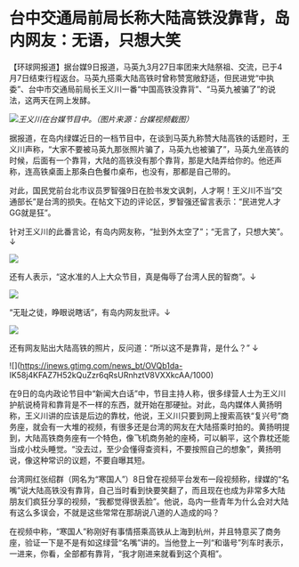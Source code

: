 # 台中交通局前局长称大陆高铁没靠背，岛内网友：无语，只想大笑

【环球网报道】据台媒9日报道，马英九3月27日率团来大陆祭祖、交流，已于4月7日结束行程返台。马英九搭乘大陆高铁时曾称赞宽敞舒适，但民进党“中执委”、台中市交通局前局长王义川一番“中国高铁没靠背”、“马英九被骗了”的说法，这两天在网上发酵。

![](https://inews.gtimg.com/om_bt/OPj4-LYYkUjCWd31zrKUBui24tUbX6Q64_9sUXEJgkDl4AA/1000)_王义川在台媒节目中。（图片来源：台媒视频截图）_

据报道，在岛内绿媒近日的一档节目中，在谈到马英九称赞大陆高铁的话题时，王义川声称，“大家不要被马英九那张照片骗了，马英九也被骗了”，马英九坐高铁的时候，后面有一个靠背，大陆的高铁没有那个靠背，那是大陆弄给你的。他还声称，连高铁桌面上那条白色餐巾桌布，也没有，那都是自己带的。

对此，国民党前台北市议员罗智强9日在脸书发文讽刺，人才啊！王义川不当“交通部长”是台湾的损失。在帖文下边的评论区，罗智强还留言表示：“民进党人才GG就是狂”。

针对王义川的此番言论，有岛内网友称，“扯到外太空了”；“无言了，只想大笑”。↓

![](https://inews.gtimg.com/om_bt/OePAhN4pL-8YusT792IOYBBYGdGEoVteLEZw7SyY5DVykAA/1000)

还有人表示，“这水准的人上大众节目，真是侮辱了台湾人民的智商”。↓

![](https://inews.gtimg.com/news_bt/OcUkRbAD0shxXWYSUPsfqalDnr1dQeaKLgHprjUog21FgAA/1000)

“无耻之徒，睁眼说瞎话”，有岛内网友批评。↓

![](https://inews.gtimg.com/news_bt/OslNPOeTB8wPmfUxO0SL1HmWlHiF5yr125qt5XQtnvExQAA/1000)

还有网友贴出大陆高铁的照片，反问道：“所以这不是靠背，是什么？” ↓

![](https://inews.gtimg.com/news_bt/OVQb1da-
IK58j4KFAZ7H52kQuZzr6qRsURnhztV8VXXkcAA/1000)

在9日的岛内政论节目中“新闻大白话”中，节目主持人称，很多绿营人士为王义川护航说椅背和靠背是不一样的东西，就开始在那硬扯。对此，岛内媒体人黄扬明称，王义川讲的应该是后边的靠枕，他说，王义川只要到网上搜索高铁“复兴号”商务座，就会有一大堆的视频，有很多还是台湾的网友在大陆搭乘时拍的。黄扬明提到，大陆高铁商务座有一个特色，像飞机商务舱的座椅，可以躺平，这个靠枕还能当成小枕头睡觉。“没去过，至少会懂得查资料，不要按照自己的想象”，黄扬明说，像这种常识的议题，不要自曝其短。

台湾网红张绍群（网名为“寒国人”）8日曾在视频平台发布一段视频称，绿媒的“名嘴”说大陆高铁没有靠背，自己当时看到快要笑翻了，而且现在也成为非常多大陆朋友们疯狂分享的视频，“我都觉得很丢脸”。他说，岛内一些青年为什么会对大陆有这么多误会，不就是这些常常在那胡说八道的人造成的吗？

在视频中称，“寒国人”称刚好有事情搭乘高铁从上海到杭州，并且特意买了商务座，验证一下是不是有如这绿营“名嘴”讲的。当他登上一列“和谐号”列车时表示，一进来，你看，全部都有靠背，“我才刚进来就看到这个真相”。

